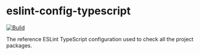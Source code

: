 # eslint-config-typescript

[![Build](https://github.com/pmuller/website/actions/workflows/build-eslint-config-typescript.yaml/badge.svg?branch=develop)](https://github.com/pmuller/website/actions/workflows/build-eslint-config-typescript.yaml)

The reference ESLint TypeScript configuration used to check all the project packages.
